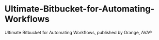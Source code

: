 # Ultimate-Bitbucket-for-Automating-Workflows
Ultimate Bitbucket for Automating Workflows, published by Orange, AVA®
